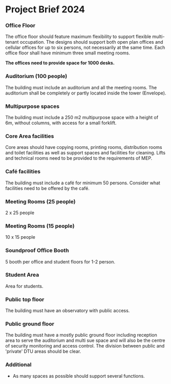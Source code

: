 # Project Brief 2024

### Office Floor 

The office floor should feature maximum flexibility to support flexible multi-tenant occupation. The designs should support both open plan offices and cellular offices for up to six persons, not necessarily at the same time. Each office floor shall have minimum three small meeting rooms.

**The offices need to provide space for 1000 desks.**

### Auditorium (100 people) 

The building must include an auditorium and all the meeting rooms. The auditorium shall be completely or partly located inside the tower (Envelope). 

### Multipurpose spaces

The building must include a 250 m2 multipurpose space with a height of 6m, without columns, with access for a small forklift.

### Core Area facilities 

Core areas should have copying rooms, printing rooms, distribution rooms and toilet facilities as well as support spaces and facilities for cleaning. Lifts and technical rooms need to be provided to the requirements of MEP. 

### Café facilities 

The building must include a café for minimum 50 persons. Consider what facilities need to be offered by the café.

### Meeting Rooms (25 people) 

2 x 25 people 

### Meeting Rooms (15 people) 

10 x 15 people 

### Soundproof Office Booth
5 booth per office and student floors for 1-2 person.

### Student Area 

Area for students. 
<!-- including permanent desk spaces - 300. see Beat 14 for details. -->
<!--
### Atrium 

The building should include an atrium (visually connected to the foyer) to provide visual understanding of the inside of the building, it is up to your team how high / big this is. 
-->

### Public top floor 

The building must have an observatory with public access. 

### Public ground floor 

The building must have a mostly public ground floor including reception area to serve the auditorium and multi sue space and will also be the centre of security monitoring and access control. The division between public and 'private' DTU areas should be clear.

### Additional
* As many spaces as possible should support several functions.
